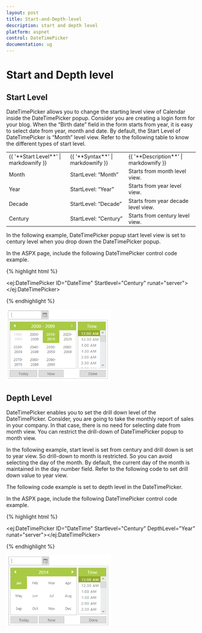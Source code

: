 ```yaml
---
layout: post
title: Start-and-Depth-level
description: start and depth level
platform: aspnet
control: DateTimePicker
documentation: ug
---
```


# Start and Depth level

## Start Level

DateTimePicker allows you to change the starting level view of Calendar inside the DateTimePicker popup. Consider you are creating a login form for your blog. When the “Birth date” field in the form starts from year, it is easy to select date from year, month and date. By default, the Start Level of DateTimePicker is “Month” level view. Refer to the following table to know the different types of start level.

<table>
<tr>
<td>
{{ '**Start Level**' | markdownify }}</td><td>
{{ '**Syntax**' | markdownify }}</td><td>
{{ '**Description**' | markdownify }}</td></tr>
<tr>
<td>
Month</td><td>
StartLevel: “Month”</td><td>
Starts from month level view.</td></tr>
<tr>
<td>
Year</td><td>
StartLevel: “Year”</td><td>
Starts from year level view.</td></tr>
<tr>
<td>
Decade</td><td>
StartLevel: “Decade”</td><td>
Starts from year decade level view.</td></tr>
<tr>
<td>
Century</td><td>
StartLevel: “Century”</td><td>
Starts from century level view.</td></tr>
</table>


In the following example, DateTimePicker popup start level view is set to century level when you drop down the DateTimePicker popup.

In the ASPX page, include the following DateTimePicker control code example.



{% highlight html %}



<ej:DateTimePicker ID="DateTime" Startlevel="Century" runat="server"> </ej:DateTimePicker>





{% endhighlight %}



![](Start-and-Depth-level_images/Start-and-Depth-level_img1.png) 





## Depth Level

DateTimePicker enables you to set the drill down level of the DateTimePicker. Consider, you are going to take the monthly report of sales in your company. In that case, there is no need for selecting date from month view. You can restrict the drill-down of DateTimePicker popup to month view.

In the following example, start level is set from century and drill down is set to year view. So drill-down to month is restricted. So you can avoid selecting the day of the month. By default, the current day of the month is maintained in the day number field. Refer to the following code to set drill down value to year view.

The following code example is set to depth level in the DateTimePicker.

In the ASPX page, include the following DateTimePicker control code example.

{% highlight html %}



<ej:DateTimePicker ID="DateTime" Startlevel="Century" DepthLevel="Year" runat="server"></ej:DateTimePicker>





{% endhighlight %}



![](Start-and-Depth-level_images/Start-and-Depth-level_img2.png) 





